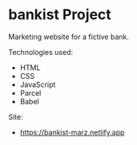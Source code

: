# bankist Project

Marketing website for a fictive bank.

Technologies used:

- HTML
- CSS
- JavaScript
- Parcel
- Babel

Site:

- https://bankist-marz.netlify.app
